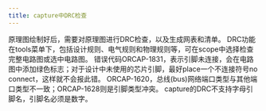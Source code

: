 ```yaml
---
title: capture中DRC检查
---
```


原理图绘制好后，需要对原理图进行DRC检查，以及生成网表和清单。 DRC功能在tools菜单下，包括设计规则、电气规则和物理规则等，可在scope中选择检查完整电路图或选中电路图。 错误代码ORCAP-1831，表示引脚未连接，会在电路图中添加绿色标志；对于设计中未使用的芯片引脚，最好place一个不连接符号no connect，这样就不会报此错。 ORCAP-1620，总线(bus)网络端口类型与其他端口类型不一致；ORCAP-1628则是引脚类型冲突。 capture的DRC不支持字母引脚名，引脚名必须是数字。